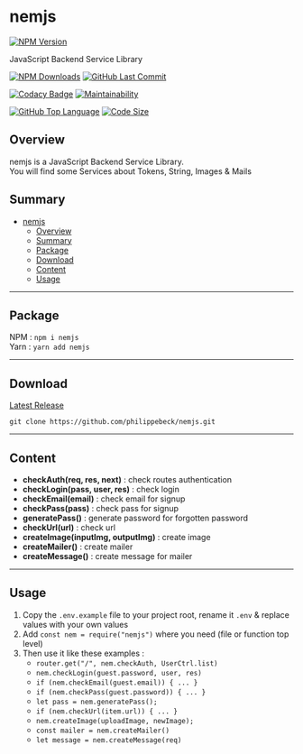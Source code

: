 # nemjs

[![NPM Version](https://badgen.net/npm/v/nemjs)](https://www.npmjs.com/package/nemjs)

JavaScript Backend Service Library

[![NPM Downloads](https://badgen.net/npm/dt/nemjs)](https://www.npmjs.com/package/nemjs)
[![GitHub Last Commit](https://img.shields.io/github/last-commit/philippebeck/nemjs.svg?label=Last+Commit)](https://github.com/philippebeck/nemjs/commits/master)

[![Codacy Badge](https://app.codacy.com/project/badge/Grade/6fe8d75b9343429d9b3587e622ac79c9)](https://www.codacy.com/gh/philippebeck/nemjs/dashboard)
[![Maintainability](https://api.codeclimate.com/v1/badges/0641edca905dbe1671ea/maintainability)](https://codeclimate.com/github/philippebeck/nemjs/maintainability)

[![GitHub Top Language](https://img.shields.io/github/languages/top/philippebeck/nemjs.svg?label=JavaScript)](https://github.com/philippebeck/nemjs)
[![Code Size](https://img.shields.io/github/languages/code-size/philippebeck/nemjs.svg?label=Code+Size)](https://github.com/philippebeck/nemjs/tree/master)

## Overview

nemjs is a JavaScript Backend Service Library.  
You will find some Services about Tokens, String, Images & Mails  

## Summary

- [nemjs](#nemjs)
  - [Overview](#overview)
  - [Summary](#summary)
  - [Package](#package)
  - [Download](#download)
  - [Content](#content)
  - [Usage](#usage)

---

## Package

NPM : `npm i nemjs`  
Yarn : `yarn add nemjs`  

---

## Download

[Latest Release](https://github.com/philippebeck/nemjs/releases)  

`git clone https://github.com/philippebeck/nemjs.git`  
  
---

## Content

-   **checkAuth(req, res, next)** : check routes authentication  
-   **checkLogin(pass, user, res)** : check login  
-   **checkEmail(email)** : check email for signup  
-   **checkPass(pass)** : check pass for signup  
-   **generatePass()** : generate password for forgotten password  
-   **checkUrl(url)** : check url  
-   **createImage(inputImg, outputImg)** : create image  
-   **createMailer()** : create mailer  
-   **createMessage()** : create message for mailer  

---

## Usage

1.  Copy the `.env.example` file to your project root, rename it `.env` & replace values with your own values
2.  Add `const nem = require("nemjs")` where you need (file or function top level)
3.  Then use it like these examples : 
    -  `router.get("/", nem.checkAuth, UserCtrl.list)`  
    -  `nem.checkLogin(guest.password, user, res)`  
    -  `if (nem.checkEmail(guest.email)) { ... }`  
    -  `if (nem.checkPass(guest.password)) { ... }`  
    -  `let pass = nem.generatePass();`  
    -  `if (nem.checkUrl(item.url)) { ... }`  
    -  `nem.createImage(uploadImage, newImage);`  
    -  `const mailer = nem.createMailer()`  
    -  `let message = nem.createMessage(req)`  
